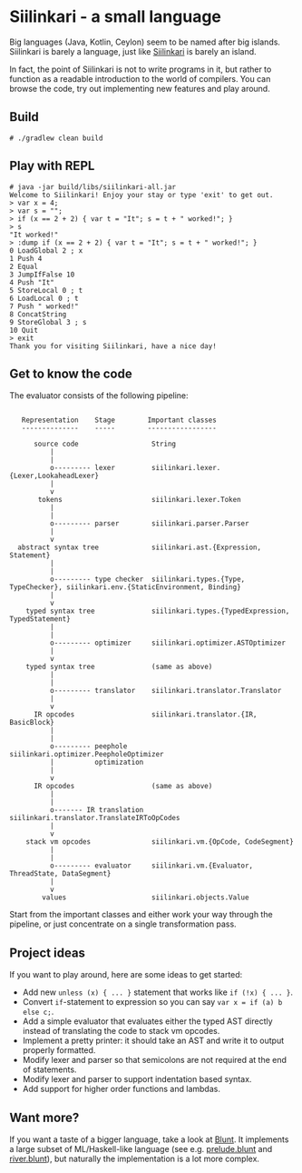 # Siilinkari - a small language

Big languages (Java, Kotlin, Ceylon) seem to be named after big islands. Siilinkari is barely
a language, just like [Siilinkari](https://goo.gl/maps/zg4SnA5Ydym) is barely an island.

In fact, the point of Siilinkari is not to write programs in it, but rather to function as a readable
introduction to the world of compilers. You can browse the code, try out implementing new features
and play around.

## Build

```
# ./gradlew clean build
```

## Play with REPL

```
# java -jar build/libs/siilinkari-all.jar
Welcome to Siilinkari! Enjoy your stay or type 'exit' to get out.
> var x = 4;
> var s = "";
> if (x == 2 + 2) { var t = "It"; s = t + " worked!"; }
> s
"It worked!"
> :dump if (x == 2 + 2) { var t = "It"; s = t + " worked!"; }
0 LoadGlobal 2 ; x
1 Push 4
2 Equal
3 JumpIfFalse 10
4 Push "It"
5 StoreLocal 0 ; t
6 LoadLocal 0 ; t
7 Push " worked!"
8 ConcatString
9 StoreGlobal 3 ; s
10 Quit
> exit
Thank you for visiting Siilinkari, have a nice day!
```

## Get to know the code

The evaluator consists of the following pipeline:

```

   Representation    Stage        Important classes
   --------------    -----        -----------------

      source code                  String
          |
          |
          o--------- lexer         siilinkari.lexer.{Lexer,LookaheadLexer}
          |
          v
       tokens                      siilinkari.lexer.Token
          |
          |
          o--------- parser        siilinkari.parser.Parser
          |
          v
  abstract syntax tree             siilinkari.ast.{Expression, Statement}
          |
          |
          o--------- type checker  siilinkari.types.{Type, TypeChecker}, siilinkari.env.{StaticEnvironment, Binding}
          |
          v
    typed syntax tree              siilinkari.types.{TypedExpression, TypedStatement}
          |
          |
          o--------- optimizer     siilinkari.optimizer.ASTOptimizer
          |
          v
    typed syntax tree              (same as above)
          |
          |
          o--------- translator    siilinkari.translator.Translator
          |
          v          
      IR opcodes                   siilinkari.translator.{IR, BasicBlock}
          |
          |
          o--------- peephole      siilinkari.optimizer.PeepholeOptimizer
          |          optimization
          |  
          v          
      IR opcodes                   (same as above)
          |
          |
          o------- IR translation  siilinkari.translator.TranslateIRToOpCodes
          |  
          v          
    stack vm opcodes               siilinkari.vm.{OpCode, CodeSegment}
          |
          |
          o--------- evaluator     siilinkari.vm.{Evaluator, ThreadState, DataSegment}
          |
          v
        values                     siilinkari.objects.Value

```

Start from the important classes and either work your way through the pipeline, or just concentrate
on a single transformation pass.

## Project ideas

If you want to play around, here are some ideas to get started:

- Add new `unless (x) { ... }` statement that works like `if (!x) { ... }`.
- Convert `if`-statement to expression so you can say `var x = if (a) b else c;`.
- Add a simple evaluator that evaluates either the typed AST directly instead of translating the code
  to stack vm opcodes.
- Implement a pretty printer: it should take an AST and write it to output properly formatted.
- Modify lexer and parser so that semicolons are not required at the end of statements.
- Modify lexer and parser to support indentation based syntax.
- Add support for higher order functions and lambdas.

## Want more?

If you want a taste of a bigger language, take a look at [Blunt](https://bitbucket.org/komu/blunt).
It implements a large subset of ML/Haskell-like language (see e.g. [prelude.blunt](https://bitbucket.org/komu/blunt/src/f8a14979a743c4f06c85cffeee876111f2ac91ab/src/main/resources/prelude.blunt?at=master&fileviewer=file-view-default)
and [river.blunt](https://bitbucket.org/komu/blunt/src/f8a14979a743c4f06c85cffeee876111f2ac91ab/src/main/resources/river.blunt?at=master&fileviewer=file-view-default)), but naturally the implementation is a lot
more complex.
